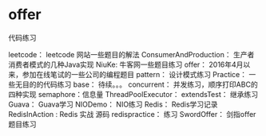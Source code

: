 # offer
代码练习


leetcode：
    leetcode 网站一些题目的解法
ConsumerAndProduction：
    生产者消费者模式的几种Java实现
NiuKe:
    牛客网一些题目练习
offer：
    2016年4月以来，参加在线笔试的一些公司的编程题目
pattern：
    设计模式练习
Practice：
    一些无目的的代码练习
    base：
        待续。。。
    concurrent：
        并发练习，顺序打印ABC的四种实现
        semaphore：信息量
        ThreadPoolExecutor：
    extendsTest：
        继承练习
    Guava：
        Guava学习
    NIODemo：
        NIO练习
Redis：
    Redis学习记录
    RedisInAction :
        Redis 实战 源码
    redispractice：
        练习
SwordOffer：
    剑指offer题目练习
